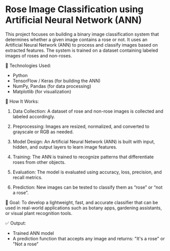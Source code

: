 # Rose Image Classification using Artificial Neural Network (ANN)
This project focuses on building a binary image classification system that determines whether a given image contains a rose or not. It uses an Artificial Neural Network (ANN) to process and classify images based on extracted features. The system is trained on a dataset containing labeled images of roses and non-roses.

🔧 Technologies Used:
* Python
* TensorFlow / Keras (for building the ANN)
* NumPy, Pandas (for data processing)
* Matplotlib (for visualization)

🧠 How It Works:
1. Data Collection: A dataset of rose and non-rose images is collected and labeled accordingly.

2. Preprocessing: Images are resized, normalized, and converted to grayscale or RGB as needed.

3. Model Design: An Artificial Neural Network (ANN) is built with input, hidden, and output layers to learn image features.

4. Training: The ANN is trained to recognize patterns that differentiate roses from other objects.

5. Evaluation: The model is evaluated using accuracy, loss, precision, and recall metrics.

6. Prediction: New images can be tested to classify them as “rose” or “not a rose”.

🎯 Goal:
To develop a lightweight, fast, and accurate classifier that can be used in real-world applications such as botany apps, gardening assistants, or visual plant recognition tools.

✅ Output:
* Trained ANN model
* A prediction function that accepts any image and returns: "It's a rose" or "Not a rose"
